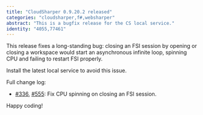 ```yaml
---
title: "CloudSharper 0.9.20.2 released"
categories: "cloudsharper,f#,websharper"
abstract: "This is a bugfix release for the CS local service."
identity: "4055,77461"
---
```

This release fixes a long-standing bug: closing an FSI session by opening or closing a workspace would start an asynchronous infinite loop, spinning CPU and failing to restart FSI properly.

Install the latest local service to avoid this issue.

Full change log:

 * [#336](https://bitbucket.org/IntelliFactory/cloudsharper/issue/336/), [#555](https://bitbucket.org/IntelliFactory/cloudsharper/issue/555/): Fix CPU spinning on closing an FSI session.


Happy coding!
